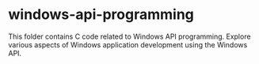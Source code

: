 # windows-api-programming
This folder contains C code related to Windows API programming. Explore various aspects of Windows application development using the Windows API.
